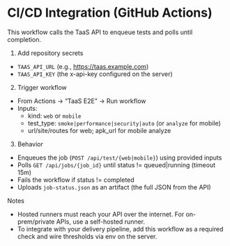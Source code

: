 # CI/CD Integration (GitHub Actions)

This workflow calls the TaaS API to enqueue tests and polls until completion.

1) Add repository secrets
- `TAAS_API_URL` (e.g., https://taas.example.com)
- `TAAS_API_KEY` (the x-api-key configured on the server)

2) Trigger workflow
- From Actions → “TaaS E2E” → Run workflow
- Inputs:
  - kind: `web` or `mobile`
  - test_type: `smoke|performance|security|auto` (or `analyze` for mobile)
  - url/site/routes for web; apk_url for mobile analyze

3) Behavior
- Enqueues the job (`POST /api/test/{web|mobile}`) using provided inputs
- Polls `GET /api/jobs/{job_id}` until status != queued|running (timeout 15m)
- Fails the workflow if status != completed
- Uploads `job-status.json` as an artifact (the full JSON from the API)

Notes
- Hosted runners must reach your API over the internet. For on-prem/private APIs, use a self-hosted runner.
- To integrate with your delivery pipeline, add this workflow as a required check and wire thresholds via env on the server.

